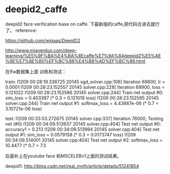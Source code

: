 # deepid2_caffe
deepid2 face verification  base on caffe.
下最新版的caffe,把代码合进去就行了。
reference:

https://github.com/wjgaas/DeepID2

http://www.miaoerduo.com/deep-learning/%E5%9F%BA%E4%BA%8Ecaffe%E7%9A%84deepid2%E5%AE%9E%E7%8E%B0%EF%BC%88%E4%B8%AD%EF%BC%89.html


在lfw数据集上面 训练和测试：

train:
I1209 00:28:19.336725 20145 sgd_solver.cpp:106] Iteration 69800, lr = 0.0001
I1209 00:28:23.152557 20145 solver.cpp:228] Iteration 69900, loss = 0.121022
I1209 00:28:23.152586 20145 solver.cpp:244]     Train net output #0: sim_loss = 0.403397 (* 0.3 = 0.121019 loss)
I1209 00:28:23.152595 20145 solver.cpp:244]     Train net output #1: softmax_loss = 4.43887e-06 (* 0.7 = 3.10721e-06 loss)

test:
I1209 00:33:53.272675 20145 solver.cpp:337] Iteration 76000, Testing net (#0)
I1209 00:34:09.513937 20145 solver.cpp:404]     Test net output #0: accuracy1 = 0.213
I1209 00:34:09.513994 20145 solver.cpp:404]     Test net output #1: sim_loss = 0.0579158 (* 0.3 = 0.0173747 loss)
I1209 00:34:09.514001 20145 solver.cpp:404]     Test net output #2: softmax_loss = 10.4477 (* 0.7 = 7.3

后面补上在youtube face 和MSCELEBv1上面的测试结果。



deepid1:
http://blog.csdn.net/real_myth/article/details/51241854
